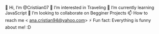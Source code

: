 
👋 Hi, I’m @Cristiian07
👀 I’m interested in Traveling
🌱 I’m currently learning JavaScript
💞️ I’m looking to collaborate on Begginer Projects
📫 How to reach me < ana.cristian94@yahoo.com>
⚡ Fun fact: Everything is funny about me! :D
